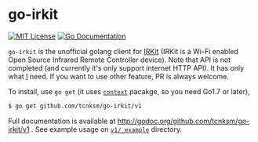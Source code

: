 # go-irkit 

[![MIT License](http://img.shields.io/badge/license-MIT-blue.svg?style=flat-square)][license]
[![Go Documentation](http://img.shields.io/badge/go-documentation-blue.svg?style=flat-square)][godocs]

[license]: https://github.com/tcnksm/go-irkit/blob/master/LICENSE
[godocs]: http://godoc.org/github.com/tcnksm/go-irkit/v1

`go-irkit` is the unofficial golang client for [IRKit](http://getirkit.com/en/) (IRKit is a Wi-Fi enabled Open Source Infrared Remote Controller device). Note that API is not completed (and currently it's only support internet HTTP API). It has only what [I](https://github.com/tcnksm) need. If you want to use other feature, PR is always welcome. 

To install, use `go get` (it uses [`context`](https://golang.org/pkg/context/) pacakge, so you need Go1.7 or later),

```bash
$ go get github.com/tcnksm/go-irkit/v1
```

Full documentation is available at http://godoc.org/github.com/tcnksm/go-irkit/v1 . See example usage on [`v1/_example`](v1/_example) directory.
